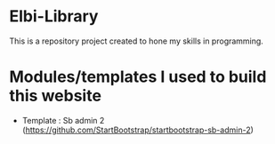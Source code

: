 # Elbi-Library
This is a repository project created to hone my skills in programming.

# Modules/templates I used to build this website 
* Template : Sb admin 2 (https://github.com/StartBootstrap/startbootstrap-sb-admin-2)
